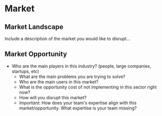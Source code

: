 # Market

## Market Landscape

Include a description of the market you would like to disrupt...

## Market Opportunity

- Who are the main players in this industry? (people, large companies, startups, etc)
  - What are the main problems you are trying to solve?
  - Who are the main users in this market?
  - What is the opportunity cost of not implementing in this sector right now?
  - How will you disrupt this market?
  - _Important_: How does your team's expertise align with this market/opportunity. What expertise is your team missing?
